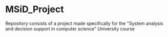 # MSiD_Project
Repository consists of a project made specifically for the "System analysis and decision support in computer science" University course
